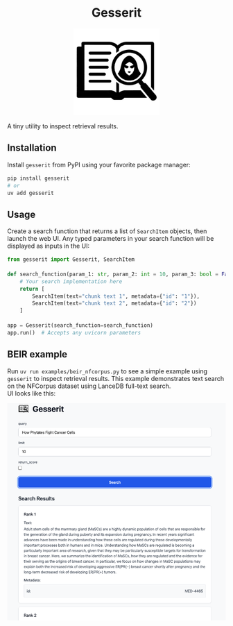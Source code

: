 <div align="center">
  
# Gesserit

</div>

<div align="center">
  <img src="gesserit/static/gesserit.svg" alt="drawing" style="width:200px;"/>
</div>

A tiny utility to inspect retrieval results.

## Installation
Install `gesserit` from PyPI using your favorite package manager:

```bash
pip install gesserit
# or
uv add gesserit
```

## Usage

Create a search function that returns a list of `SearchItem` objects, then launch the web UI. Any typed parameters in your search function will be displayed as inputs in the UI:

```python
from gesserit import Gesserit, SearchItem

def search_function(param_1: str, param_2: int = 10, param_3: bool = False):
    # Your search implementation here
    return [
        SearchItem(text="chunk text 1", metadata={"id": "1"}), 
        SearchItem(text="chunk text 2", metadata={"id": "2"})
    ]

app = Gesserit(search_function=search_function)
app.run()  # Accepts any uvicorn parameters
```

## BEIR example
Run `uv run examples/beir_nfcorpus.py` to see a simple example using `gesserit` to inspect retrieval results. This example demonstrates text search on the NFCorpus dataset using LanceDB full-text search.  
UI looks like this:

![BEIR example](examples/beir_nfcorpus.png)

